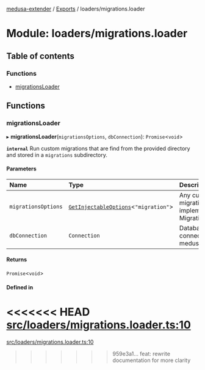 [medusa-extender](../README.md) / [Exports](../modules.md) / loaders/migrations.loader

# Module: loaders/migrations.loader

## Table of contents

### Functions

- [migrationsLoader](loaders_migrations_loader.md#migrationsloader)

## Functions

### migrationsLoader

▸ **migrationsLoader**(`migrationsOptions`, `dbConnection`): `Promise`<`void`\>

**`internal`**
Run custom migrations that are find from the provided directory and stored in a `migrations` subdirectory.

#### Parameters

| Name | Type | Description |
| :------ | :------ | :------ |
| `migrationsOptions` | [`GetInjectableOptions`](types.md#getinjectableoptions)<``"migration"``\> | Any custom migration that implements MigrationInterface |
| `dbConnection` | `Connection` | Database connection from medusa internal |

#### Returns

`Promise`<`void`\>

#### Defined in

<<<<<<< HEAD
[src/loaders/migrations.loader.ts:10](https://github.com/adrien2p/medusa-extender/blob/b52b129/src/loaders/migrations.loader.ts#L10)
=======
[src/loaders/migrations.loader.ts:10](https://github.com/adrien2p/medusa-extender/blob/e917dcd/src/loaders/migrations.loader.ts#L10)
>>>>>>> 959e3a1... feat: rewrite documentation for more clarity
